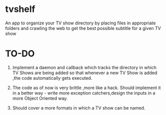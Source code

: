 tvshelf
=======

An app to organize your TV show directory by placing files in appropriate folders and crawling the web to get the best possible subtitle for a given TV show

TO-DO
=======
1. Implement a daemon and callback which tracks the directory in which TV Shows are being added so that whenever a new TV Show is added ,the code automatically gets executed.

2. The code as of now is very brittle ,more like a hack. Should implement it in a better way - write more exception catchers,design the inputs in a more Object Oriented way.

3. Should cover a more formats in which a TV show can be named.
